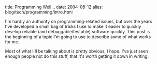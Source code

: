 title: Programming Well...
date: 2004-08-12
alias: blog/tech/programming/intro.html


I'm hardly an authority on programming-related issues, but over the
years I've developed a small bag of tricks I use to make it easier to
quickly develop reliable (and debuggable/testable) software quickly.
This post is the beginning of a topic I'm going to use to describe
some of what works for me.

Most of what I'll be talking about is pretty obvious, I hope. I've
just seen enough people not do this stuff, that it's worth getting it
down in writing.
